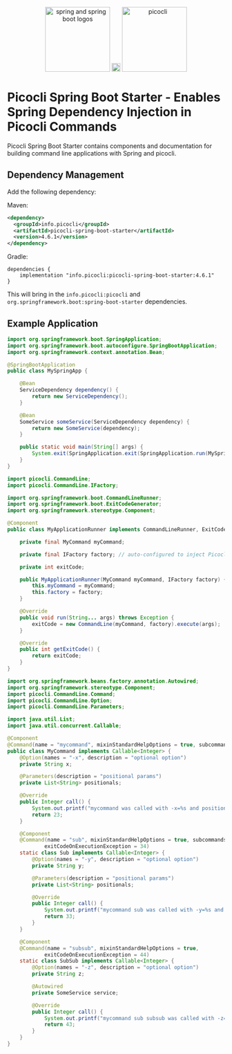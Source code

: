 <p align="center">
<img src="https://picocli.info/images/spring-boot.png" alt="spring and spring boot logos" height="150px">
<img src="https://picocli.info/images/1x1.png" width="20">
<img src="https://picocli.info/images/logo/horizontal-400x150.png" alt="picocli" height="150px">
</p>


# Picocli Spring Boot Starter - Enables Spring Dependency Injection in Picocli Commands

Picocli Spring Boot Starter contains components and documentation for building
command line applications with Spring and picocli.


## Dependency Management

Add the following dependency:

Maven:
```xml
<dependency>
  <groupId>info.picocli</groupId>
  <artifactId>picocli-spring-boot-starter</artifactId>
  <version>4.6.1</version>
</dependency>
```

Gradle:
```
dependencies {
    implementation "info.picocli:picocli-spring-boot-starter:4.6.1"
}
```

This will bring in the `info.picocli:picocli` and `org.springframework.boot:spring-boot-starter` dependencies.


## Example Application

```java
import org.springframework.boot.SpringApplication;
import org.springframework.boot.autoconfigure.SpringBootApplication;
import org.springframework.context.annotation.Bean;

@SpringBootApplication
public class MySpringApp {

    @Bean
    ServiceDependency dependency() {
        return new ServiceDependency();
    }

    @Bean
    SomeService someService(ServiceDependency dependency) {
        return new SomeService(dependency);
    }

    public static void main(String[] args) {
        System.exit(SpringApplication.exit(SpringApplication.run(MySpringApp.class, args)));
    }
}
```

```java
import picocli.CommandLine;
import picocli.CommandLine.IFactory;

import org.springframework.boot.CommandLineRunner;
import org.springframework.boot.ExitCodeGenerator;
import org.springframework.stereotype.Component;

@Component
public class MyApplicationRunner implements CommandLineRunner, ExitCodeGenerator {

	private final MyCommand myCommand;

	private final IFactory factory; // auto-configured to inject PicocliSpringFactory

	private int exitCode;

	public MyApplicationRunner(MyCommand myCommand, IFactory factory) {
		this.myCommand = myCommand;
		this.factory = factory;
	}

	@Override
	public void run(String... args) throws Exception {
		exitCode = new CommandLine(myCommand, factory).execute(args);
	}

	@Override
	public int getExitCode() {
		return exitCode;
	}
}
```

```java
import org.springframework.beans.factory.annotation.Autowired;
import org.springframework.stereotype.Component;
import picocli.CommandLine.Command;
import picocli.CommandLine.Option;
import picocli.CommandLine.Parameters;

import java.util.List;
import java.util.concurrent.Callable;

@Component
@Command(name = "mycommand", mixinStandardHelpOptions = true, subcommands = MyCommand.Sub.class)
public class MyCommand implements Callable<Integer> {
    @Option(names = "-x", description = "optional option")
    private String x;

    @Parameters(description = "positional params")
    private List<String> positionals;

    @Override
    public Integer call() {
        System.out.printf("mycommand was called with -x=%s and positionals: %s%n", x, positionals);
        return 23;
    }

    @Component
    @Command(name = "sub", mixinStandardHelpOptions = true, subcommands = MyCommand.SubSub.class,
            exitCodeOnExecutionException = 34)
    static class Sub implements Callable<Integer> {
        @Option(names = "-y", description = "optional option")
        private String y;

        @Parameters(description = "positional params")
        private List<String> positionals;

        @Override
        public Integer call() {
            System.out.printf("mycommand sub was called with -y=%s and positionals: %s%n", y, positionals);
            return 33;
        }
    }

    @Component
    @Command(name = "subsub", mixinStandardHelpOptions = true,
            exitCodeOnExecutionException = 44)
    static class SubSub implements Callable<Integer> {
        @Option(names = "-z", description = "optional option")
        private String z;

        @Autowired
        private SomeService service;

        @Override
        public Integer call() {
            System.out.printf("mycommand sub subsub was called with -z=%s. Service says: '%s'%n", z, service.service());
            return 43;
        }
    }
}
```